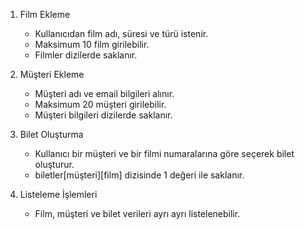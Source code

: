 1. Film Ekleme
   - Kullanıcıdan film adı, süresi ve türü istenir.
   - Maksimum 10 film girilebilir.
   - Filmler dizilerde saklanır.

2. Müşteri Ekleme
   - Müşteri adı ve email bilgileri alınır.
   - Maksimum 20 müşteri girilebilir.
   - Müşteri bilgileri dizilerde saklanır.

3. Bilet Oluşturma
   - Kullanıcı bir müşteri ve bir filmi numaralarına göre seçerek bilet oluşturur.
   - biletler[müşteri][film] dizisinde 1 değeri ile saklanır.

4. Listeleme İşlemleri
   - Film, müşteri ve bilet verileri ayrı ayrı listelenebilir.
